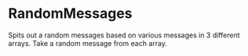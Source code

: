 # RandomMessages

Spits out a random messages based on various messages in 3 different arrays.
Take a random message from each array.
